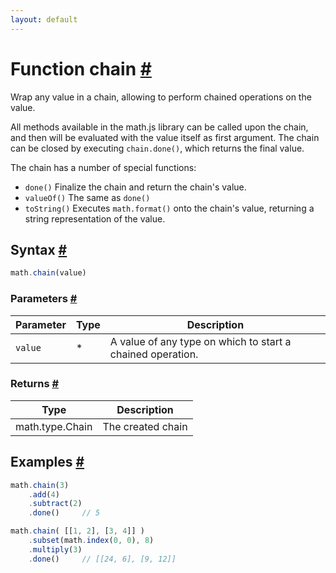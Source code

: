 ```yaml
---
layout: default
---
```


<!-- Note: This file is automatically generated from source code comments. Changes made in this file will be overridden. -->

<h1 id="function-chain">Function chain <a href="#function-chain" title="Permalink">#</a></h1>

Wrap any value in a chain, allowing to perform chained operations on
the value.

All methods available in the math.js library can be called upon the chain,
and then will be evaluated with the value itself as first argument.
The chain can be closed by executing `chain.done()`, which returns
the final value.

The chain has a number of special functions:

- `done()`     Finalize the chain and return the chain's value.
- `valueOf()`  The same as `done()`
- `toString()` Executes `math.format()` onto the chain's value, returning
               a string representation of the value.


<h2 id="syntax">Syntax <a href="#syntax" title="Permalink">#</a></h2>

```js
math.chain(value)
```

<h3 id="parameters">Parameters <a href="#parameters" title="Permalink">#</a></h3>

Parameter | Type | Description
--------- | ---- | -----------
`value` | * | A value of any type on which to start a chained operation.

<h3 id="returns">Returns <a href="#returns" title="Permalink">#</a></h3>

Type | Description
---- | -----------
math.type.Chain | The created chain


<h2 id="examples">Examples <a href="#examples" title="Permalink">#</a></h2>

```js
math.chain(3)
    .add(4)
    .subtract(2)
    .done()     // 5

math.chain( [[1, 2], [3, 4]] )
    .subset(math.index(0, 0), 8)
    .multiply(3)
    .done()     // [[24, 6], [9, 12]]
```


